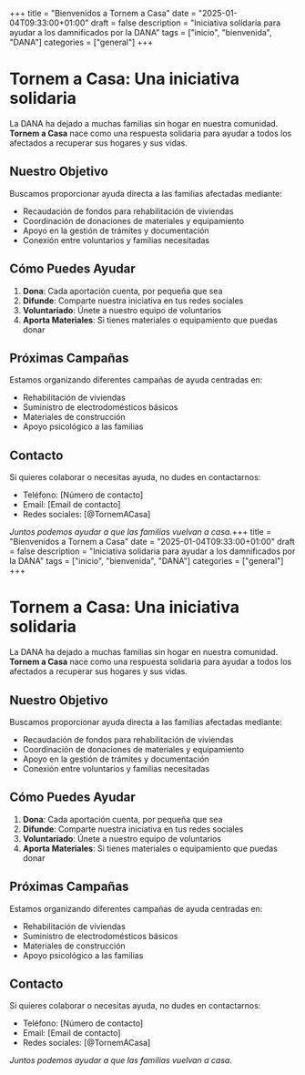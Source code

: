 +++
title = "Bienvenidos a Tornem a Casa"
date = "2025-01-04T09:33:00+01:00"
draft = false
description = "Iniciativa solidaria para ayudar a los damnificados por la DANA"
tags = ["inicio", "bienvenida", "DANA"]
categories = ["general"]
+++

# Tornem a Casa: Una iniciativa solidaria

La DANA ha dejado a muchas familias sin hogar en nuestra comunidad. **Tornem a Casa** nace como una respuesta solidaria para ayudar a todos los afectados a recuperar sus hogares y sus vidas.

## Nuestro Objetivo

Buscamos proporcionar ayuda directa a las familias afectadas mediante:

- Recaudación de fondos para rehabilitación de viviendas
- Coordinación de donaciones de materiales y equipamiento
- Apoyo en la gestión de trámites y documentación
- Conexión entre voluntarios y familias necesitadas

## Cómo Puedes Ayudar

1. **Dona**: Cada aportación cuenta, por pequeña que sea
2. **Difunde**: Comparte nuestra iniciativa en tus redes sociales
3. **Voluntariado**: Únete a nuestro equipo de voluntarios
4. **Aporta Materiales**: Si tienes materiales o equipamiento que puedas donar

## Próximas Campañas

Estamos organizando diferentes campañas de ayuda centradas en:

- Rehabilitación de viviendas
- Suministro de electrodomésticos básicos
- Materiales de construcción
- Apoyo psicológico a las familias

## Contacto

Si quieres colaborar o necesitas ayuda, no dudes en contactarnos:

- Teléfono: [Número de contacto]
- Email: [Email de contacto]
- Redes sociales: [@TornemACasa]

_Juntos podemos ayudar a que las familias vuelvan a casa._+++
title = "Bienvenidos a Tornem a Casa"
date = "2025-01-04T09:33:00+01:00"
draft = false
description = "Iniciativa solidaria para ayudar a los damnificados por la DANA"
tags = ["inicio", "bienvenida", "DANA"]
categories = ["general"]
+++

# Tornem a Casa: Una iniciativa solidaria

La DANA ha dejado a muchas familias sin hogar en nuestra comunidad. **Tornem a Casa** nace como una respuesta solidaria para ayudar a todos los afectados a recuperar sus hogares y sus vidas.

## Nuestro Objetivo

Buscamos proporcionar ayuda directa a las familias afectadas mediante:

- Recaudación de fondos para rehabilitación de viviendas
- Coordinación de donaciones de materiales y equipamiento
- Apoyo en la gestión de trámites y documentación
- Conexión entre voluntarios y familias necesitadas

## Cómo Puedes Ayudar

1. **Dona**: Cada aportación cuenta, por pequeña que sea
2. **Difunde**: Comparte nuestra iniciativa en tus redes sociales
3. **Voluntariado**: Únete a nuestro equipo de voluntarios
4. **Aporta Materiales**: Si tienes materiales o equipamiento que puedas donar

## Próximas Campañas

Estamos organizando diferentes campañas de ayuda centradas en:

- Rehabilitación de viviendas
- Suministro de electrodomésticos básicos
- Materiales de construcción
- Apoyo psicológico a las familias

## Contacto

Si quieres colaborar o necesitas ayuda, no dudes en contactarnos:

- Teléfono: [Número de contacto]
- Email: [Email de contacto]
- Redes sociales: [@TornemACasa]

_Juntos podemos ayudar a que las familias vuelvan a casa._
